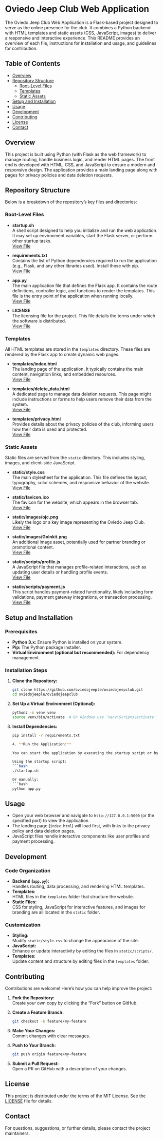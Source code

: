 # Oviedo Jeep Club Web Application

The Oviedo Jeep Club Web Application is a Flask-based project designed to serve as the online presence for the club. It combines a Python backend with HTML templates and static assets (CSS, JavaScript, images) to deliver a responsive and interactive experience. This README provides an overview of each file, instructions for installation and usage, and guidelines for contribution.

## Table of Contents

- [Overview](#overview)
- [Repository Structure](#repository-structure)
  - [Root-Level Files](#root-level-files)
  - [Templates](#templates)
  - [Static Assets](#static-assets)
- [Setup and Installation](#setup-and-installation)
- [Usage](#usage)
- [Development](#development)
- [Contributing](#contributing)
- [License](#license)
- [Contact](#contact)

## Overview

This project is built using Python (with Flask as the web framework) to manage routing, handle business logic, and render HTML pages. The front end is developed with HTML, CSS, and JavaScript to ensure a modern and responsive design. The application provides a main landing page along with pages for privacy policies and data deletion requests.

## Repository Structure

Below is a breakdown of the repository’s key files and directories:

### Root-Level Files

- **startup.sh**  
  A shell script designed to help you initialize and run the web application. It may set up environment variables, start the Flask server, or perform other startup tasks.  
  [View File](https://github.com/oviedojeeple/oviedojeepclub/blob/main/startup.sh)

- **requirements.txt**  
  Contains the list of Python dependencies required to run the application (e.g., Flask, and any other libraries used). Install these with pip.  
  [View File](https://github.com/oviedojeeple/oviedojeepclub/blob/main/requirements.txt)

- **app.py**  
  The main application file that defines the Flask app. It contains the route definitions, controller logic, and functions to render the templates. This file is the entry point of the application when running locally.  
  [View File](https://github.com/oviedojeeple/oviedojeepclub/blob/main/app.py)

- **LICENSE**  
  The licensing file for the project. This file details the terms under which the software is distributed.  
  [View File](https://github.com/oviedojeeple/oviedojeepclub/blob/main/LICENSE)

### Templates

All HTML templates are stored in the `templates` directory. These files are rendered by the Flask app to create dynamic web pages.

- **templates/index.html**  
  The landing page of the application. It typically contains the main content, navigation links, and embedded resources.  
  [View File](https://github.com/oviedojeeple/oviedojeepclub/blob/main/templates/index.html)

- **templates/delete_data.html**  
  A dedicated page to manage data deletion requests. This page might include instructions or forms to help users remove their data from the system.  
  [View File](https://github.com/oviedojeeple/oviedojeepclub/blob/main/templates/delete_data.html)

- **templates/privacy.html**  
  Provides details about the privacy policies of the club, informing users how their data is used and protected.  
  [View File](https://github.com/oviedojeeple/oviedojeepclub/blob/main/templates/privacy.html)

### Static Assets

Static files are served from the `static` directory. This includes styling, images, and client-side JavaScript.

- **static/style.css**  
  The main stylesheet for the application. This file defines the layout, typography, color schemes, and responsive behavior of the website.  
  [View File](https://github.com/oviedojeeple/oviedojeepclub/blob/main/static/style.css)

- **static/favicon.ico**  
  The favicon for the website, which appears in the browser tab.  
  [View File](https://github.com/oviedojeeple/oviedojeepclub/blob/main/static/favicon.ico)

- **static/images/ojc.png**  
  Likely the logo or a key image representing the Oviedo Jeep Club.  
  [View File](https://github.com/oviedojeeple/oviedojeepclub/blob/main/static/images/ojc.png)

- **static/images/GoInkit.png**  
  An additional image asset, potentially used for partner branding or promotional content.  
  [View File](https://github.com/oviedojeeple/oviedojeepclub/blob/main/static/images/GoInkit.png)

- **static/scripts/profile.js**  
  A JavaScript file that manages profile-related interactions, such as updating user details or handling profile events.  
  [View File](https://github.com/oviedojeeple/oviedojeepclub/blob/main/static/scripts/profile.js)

- **static/scripts/payment.js**  
  This script handles payment-related functionality, likely including form validations, payment gateway integrations, or transaction processing.  
  [View File](https://github.com/oviedojeeple/oviedojeepclub/blob/main/static/scripts/payment.js)

## Setup and Installation

### Prerequisites

- **Python 3.x:** Ensure Python is installed on your system.
- **Pip:** The Python package installer.
- **Virtual Environment (optional but recommended):** For dependency management.

### Installation Steps

1. **Clone the Repository:**

   ```bash
   git clone https://github.com/oviedojeeple/oviedojeepclub.git
   cd oviedojeeple/oviedojeepclub
   
2. **Set Up a Virtual Environment (Optional):**

   ```bash
   python3 -m venv venv
   source venv/bin/activate  # On Windows use `venv\Scripts\activate`
   
3. **Install Dependencies:**

   ```bash
   pip install -r requirements.txt

   4. **Run the Application:**

   You can start the application by executing the startup script or by running the Flask app directly:
   
   Using the startup script:
   ```bash
   ./startup.sh

   Or manually:
   ```bash
   python app.py

## Usage

- Open your web browser and navigate to `http://127.0.0.1:5000` (or the specified port) to view the application.
- The landing page (`index.html`) will load first, with links to the privacy policy and data deletion pages.
- JavaScript files handle interactive components like user profiles and payment processing.

## Development

### Code Organization

- **Backend (`app.py`):**  
  Handles routing, data processing, and rendering HTML templates.
- **Templates:**  
  HTML files in the `templates` folder that structure the website.
- **Static Files:**  
  CSS for styling, JavaScript for interactive features, and images for branding are all located in the `static` folder.

### Customization

- **Styling:**  
  Modify `static/style.css` to change the appearance of the site.
- **JavaScript:**  
  Enhance or update interactivity by editing the files in `static/scripts/`.
- **Templates:**  
  Update content and structure by editing files in the `templates` folder.

## Contributing

Contributions are welcome! Here’s how you can help improve the project:

1. **Fork the Repository:**  
   Create your own copy by clicking the “Fork” button on GitHub.
2. **Create a Feature Branch:**

   ```bash
   git checkout -b feature/my-feature
3. **Make Your Changes:**  
   Commit changes with clear messages.
4. **Push to Your Branch:**

   ```bash
   git push origin feature/my-feature
5. **Submit a Pull Request:**  
   Open a PR on GitHub with a description of your changes.

## License

This project is distributed under the terms of the MIT License. See the [LICENSE](https://github.com/oviedojeeple/oviedojeepclub/blob/main/LICENSE) file for details.

## Contact

For questions, suggestions, or further details, please contact the project maintainers.
